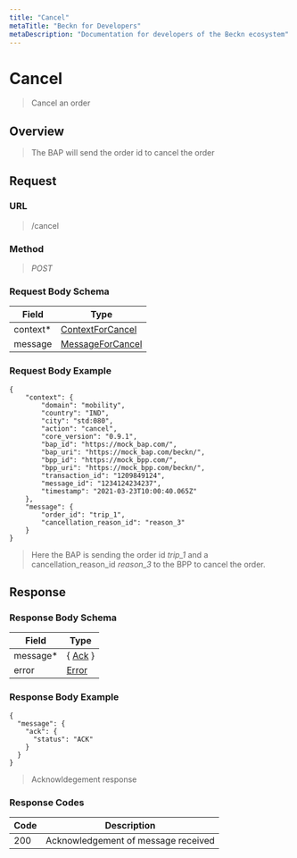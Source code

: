 ```yaml
---
title: "Cancel"
metaTitle: "Beckn for Developers"
metaDescription: "Documentation for developers of the Beckn ecosystem"
---
```


Cancel
===================

>   Cancel an order

Overview
--------

>   The BAP will send the order id to cancel the order

Request
-------

### URL

>   /cancel

### Method

>  *POST*

### Request Body Schema

|**Field**|**Type**|
|---------|--------|
|context*|[ContextForCancel](/Mobility/Schema%20Reference/contextforcancel)|
|message| [MessageForCancel](/Mobility/Schema%20Reference/messageforcancel) |

### Request Body Example

```
{
    "context": {
        "domain": "mobility",
        "country": "IND",
        "city": "std:080",
        "action": "cancel",
        "core_version": "0.9.1",
        "bap_id": "https://mock_bap.com/",
        "bap_uri": "https://mock_bap.com/beckn/",
        "bpp_id": "https://mock_bpp.com/",
        "bpp_uri": "https://mock_bpp.com/beckn/",
        "transaction_id": "1209849124",
        "message_id": "1234124234237",
        "timestamp": "2021-03-23T10:00:40.065Z"
    },
    "message": {
        "order_id": "trip_1",
        "cancellation_reason_id": "reason_3"
    }
}
```

>   Here the BAP is sending the order id *trip_1* and a cancellation_reason_id *reason_3* to the BPP to cancel the order.

Response
--------

### Response Body Schema

|**Field**|**Type**|
|---------|--------|
|message*|{ [Ack](/Mobility/Schema%20Reference/ack) }|
|error| [Error](/Mobility/Schema%20Reference/error) |

### Response Body Example

```
{
  "message": {
    "ack": {
      "status": "ACK"
    }
  }
}
```

> Acknowldegement response

### Response Codes

| **Code**       | **Description** |
|----------------|-----------------|
| 200 | Acknowledgement of message received   |